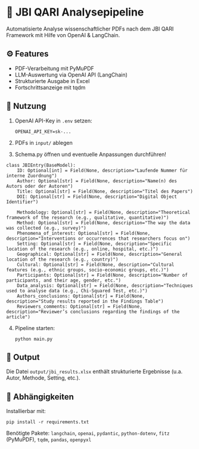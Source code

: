 # 🧠 JBI QARI Analysepipeline

Automatisierte Analyse wissenschaftlicher PDFs nach dem JBI QARI Framework mit Hilfe von OpenAI & LangChain.

## ⚙️ Features
- PDF-Verarbeitung mit PyMuPDF
- LLM-Auswertung via OpenAI API (LangChain)
- Strukturierte Ausgabe in Excel
- Fortschrittsanzeige mit tqdm

## 🚀 Nutzung
1. OpenAI API-Key in `.env` setzen:
   ```
   OPENAI_API_KEY=sk-...
   ```
2. PDFs in `input/` ablegen

3. Schema.py öffnen und eventuelle Anpassungen durchführen!
```
class JBIEntry(BaseModel):
    ID: Optional[int] = Field(None, description="Laufende Nummer für interne Zuordnung")
    Author: Optional[str] = Field(None, description="Name(n) des Autors oder der Autoren")
    Title: Optional[str] = Field(None, description="Titel des Papers")
    DOI: Optional[str] = Field(None, description="Digital Object Identifier")

    Methodology: Optional[str] = Field(None, description="Theoretical framework of the research (e.g., qualitative, quantitative)")
    Method: Optional[str] = Field(None, description="The way the data was collected (e.g., survey)")
    Phenomena_of_interest: Optional[str] = Field(None, description="Interventions or occurrences that researchers focus on")
    Setting: Optional[str] = Field(None, description="Specific location of the research (e.g., online, hospital, etc.)")
    Geographical: Optional[str] = Field(None, description="General location of the research (e.g., country)")
    Cultural: Optional[str] = Field(None, description="Cultural features (e.g., ethnic groups, socio-economic groups, etc.)")
    Participants: Optional[str] = Field(None, description="Number of participants, and their age, gender, etc.")
    Data_analysis: Optional[str] = Field(None, description="Techniques used to analyse data (e.g., Chi-Squared Test, etc.)")
    Authors_conclusions: Optional[str] = Field(None, description="Study results reported in the Findings Table")
    Reviewers_comments: Optional[str] = Field(None, description="Reviewer’s conclusions regarding the findings of the article")
```

4. Pipeline starten:
   ```
   python main.py
   ```

## 📁 Output
Die Datei `output/jbi_results.xlsx` enthält strukturierte Ergebnisse (u.a. Autor, Methode, Setting, etc.).

## 🧩 Abhängigkeiten
Installierbar mit:
```
pip install -r requirements.txt
```
Benötigte Pakete: `langchain`, `openai`, `pydantic`, `python-dotenv`, `fitz` (PyMuPDF), `tqdm`, `pandas`, `openpyxl`